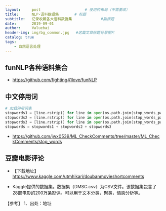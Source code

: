 ```yaml
---
layout:     post					# 使用的布局（不需要改）
title:      NLP-语料数据集		# 标题
subtitle:   记录收藏各大语料数据集    			#副标题
date:       2019-09-01
author:     Valuebai
header-img: img/bg_common.jpg 	#这篇文章标题背景图片
catalog: true
tags:
    - 自然语言处理
---
```


## funNLP各种语料集合

- https://github.com/fighting41love/funNLP

## 中文停用词
```python
# 加载停用词表
stopwords1 = [line.rstrip() for line in open(os.path.join(stop_words_path, '中文停用词库.txt'), 'r', encoding='utf-8')]
stopwords2 = [line.rstrip() for line in open(os.path.join(stop_words_path, '哈工大停用词表.txt'), 'r', encoding='utf-8')]
stopwords3 = [line.rstrip() for line in open(os.path.join(stop_words_path, '四川大学机器智能实验室停用词库.txt'), 'r', encoding='utf-8')]
stopwords = stopwords1 + stopwords2 + stopwords3
```

- https://github.com/jwx0539/ML_CheckComments/tree/master/ML_CheckComments/stop_words

## 豆瓣电影评论

- 【下载地址】https://www.kaggle.com/utmhikari/doubanmovieshortcomments

- Kaggle提供的数据集。数据集（DMSC.csv）为CSV文件。该数据集包含了28部电影的200万条影评。可以用于文本分类，聚类，情感分析等。



【参考】
1、出处：地址
